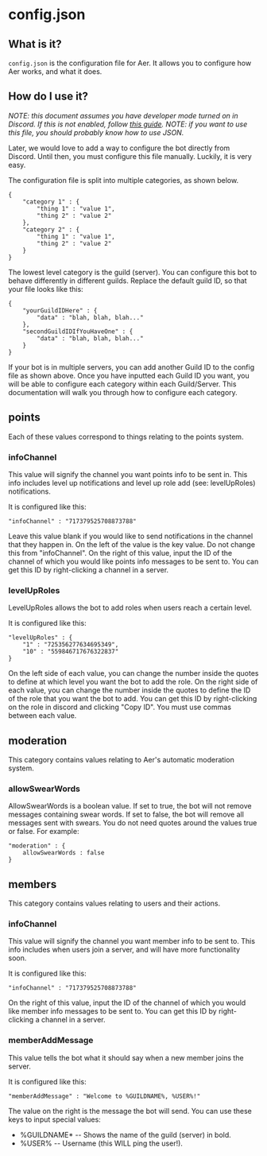 # config.json

## What is it?

`config.json` is the configuration file for Aer. It allows you to configure how Aer works, and what it does.

## How do I use it?

*NOTE: this document assumes you have developer mode turned on in Discord. If this is not enabled, follow [this guide](https://www.discordia.me/en/developer-mode).*
*NOTE: if you want to use this file, you should probably know how to use JSON.*

Later, we would love to add a way to configure the bot directly from Discord. Until then, you must configure this file manually. Luckily, it is very easy.

The configuration file is split into multiple categories, as shown below.

    {
        "category 1" : {
            "thing 1" : "value 1",
            "thing 2" : "value 2"
        },
        "category 2" : {
            "thing 1" : "value 1",
            "thing 2" : "value 2"
        }
    }

The lowest level category is the guild (server). You can configure this bot to behave differently in different guilds. Replace the default guild ID, so that your file looks like this:

    {
        "yourGuildIDHere" : {
            "data" : "blah, blah, blah..."
        },
        "secondGuildIDIfYouHaveOne" : {
            "data" : "blah, blah, blah..."
        }
    }

If your bot is in multiple servers, you can add another Guild ID to the config file as shown above. Once you have inputted each Guild ID you want, you will be able to configure each category within each Guild/Server. This documentation will walk you through how to configure each category.

## points

Each of these values correspond to things relating to the points system.

### infoChannel

This value will signify the channel you want points info to be sent in. This info includes level up notifications and level up role add (see: levelUpRoles) notifications.

It is configured like this:

    "infoChannel" : "717379525708873788"

Leave this value blank if you would like to send notifications in the channel that they happen in. On the left of the value is the key value. Do not change this from "infoChannel". On the right of this value, input the ID of the channel of which you would like points info messages to be sent to. You can get this ID by right-clicking a channel in a server.


### levelUpRoles

LevelUpRoles allows the bot to add roles when users reach a certain level. 

It is configured like this:

    "levelUpRoles" : {
        "1" : "725356277634695349",
        "10" : "559846717676322837"
    }

On the left side of each value, you can change the number inside the quotes to define at which level you want the bot to add the role. On the right side of each value, you can change the number inside the quotes to define the ID of the role that you want the bot to add. You can get this ID by right-clicking on the role in discord and clicking "Copy ID". You must use commas between each value.

## moderation

This category contains values relating to Aer's automatic moderation system.

### allowSwearWords

AllowSwearWords is a boolean value. If set to true, the bot will not remove messages containing swear words. If set to false, the bot will remove all messages sent with swears. You do not need quotes around the values true or false. For example:

    "moderation" : {
        allowSwearWords : false
    }

## members

This category contains values relating to users and their actions.

### infoChannel

This value will signify the channel you want member info to be sent to. This info includes when users join a server, and will have more functionality soon.

It is configured like this:

    "infoChannel" : "717379525708873788"

On the right of this value, input the ID of the channel of which you would like member info messages to be sent to. You can get this ID by right-clicking a channel in a server.

### memberAddMessage

This value tells the bot what it should say when a new member joins the server.

It is configured like this:

    "memberAddMessage" : "Welcome to %GUILDNAME%, %USER%!"

The value on the right is the message the bot will send. You can use these keys to input special values:

* %GUILDNAME* -- Shows the name of the guild (server) in bold.
* %USER% -- Username (this WILL ping the user!).